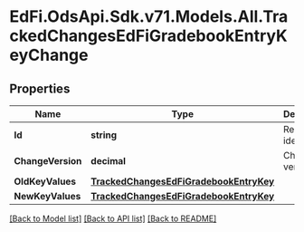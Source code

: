 # EdFi.OdsApi.Sdk.v71.Models.All.TrackedChangesEdFiGradebookEntryKeyChange

## Properties

Name | Type | Description | Notes
------------ | ------------- | ------------- | -------------
**Id** | **string** | Resource identifier | [optional] 
**ChangeVersion** | **decimal** | Change version | [optional] 
**OldKeyValues** | [**TrackedChangesEdFiGradebookEntryKey**](TrackedChangesEdFiGradebookEntryKey.md) |  | [optional] 
**NewKeyValues** | [**TrackedChangesEdFiGradebookEntryKey**](TrackedChangesEdFiGradebookEntryKey.md) |  | [optional] 

[[Back to Model list]](../README.md#documentation-for-models) [[Back to API list]](../README.md#documentation-for-api-endpoints) [[Back to README]](../README.md)

